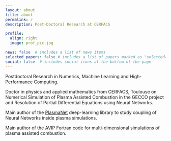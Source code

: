 ```yaml
---
layout: about
title: about
permalink: /
description: Post-Doctoral Research at CERFACS

profile:
  align: right
  image: prof_pic.jpg

news: false  # includes a list of news items
selected_papers: false # includes a list of papers marked as "selected={true}"
social: false  # includes social icons at the bottom of the page
---
```


Postdoctoral Research in Numerics, Machine Learning and High-Performance Computing.

Doctor in physics and applied mathematics from CERFACS, Toulouse on Numerical Simulation of Plasma Assisted Combustion in the GECCO project and Resolution of Partial Differential Equations using Neural Networks.

Main author of the [PlasmaNet](https://gitlab.com/cerfacs/plasmanet) deep-learning library to study coupling of Neural Networks inside plasma simulations.

Main author of the [AVIP](https://arxiv.org/abs/2201.01291) Fortran code for multi-dimensional simulations of plasma assisted combustion.

